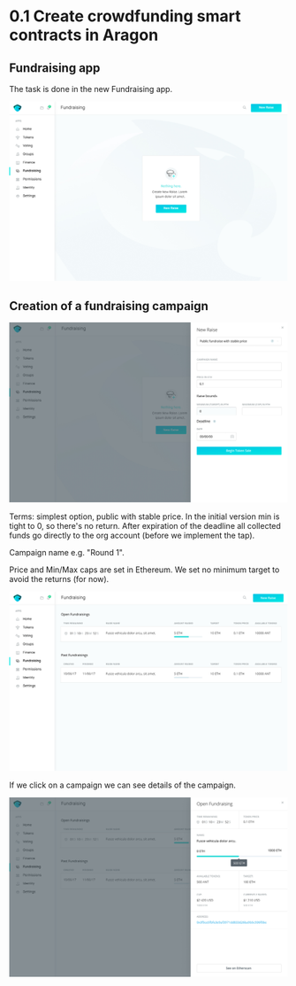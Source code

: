 # 0.1 Create crowdfunding smart contracts in Aragon

## Fundraising app

The task is done in the new Fundraising app.

![Fundraising &#x2013;&#xA0;Empty State](../.gitbook/assets/webapp-1366px-fundraising-empty-state.jpg)

## Creation of a fundraising campaign

![Adding a new raising campaign](../.gitbook/assets/webapp-1366px-fundraising-new-raise-2x-5.jpg)

Terms: simplest option, public with stable price. In the initial version min is tight to 0, so there's no return. After expiration of the deadline all collected funds go directly to the org account \(before we implement the tap\).

Campaign name e.g. "Round 1".

Price and Min/Max caps are set in Ethereum. We set no minimum target to avoid the returns \(for now\).

![List of Fundraising Campaigns](../.gitbook/assets/webapp-1366px-fundraising-2x-1.jpg)

If we click on a campaign we can see details of the campaign.

![Campaign Details](../.gitbook/assets/webapp-1366px-fundraising-preview-2.jpg)

  




